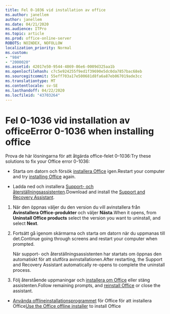 ```yaml
---
title: Fel 0-1036 vid installation av office
ms.author: janellem
author: janellem
ms.date: 04/21/2020
ms.audience: ITPro
ms.topic: article
ms.prod: office-online-server
ROBOTS: NOINDEX, NOFOLLOW
localization_priority: Normal
ms.custom:
- "984"
- "2000020"
ms.assetid: 42017e50-9544-4869-86e6-0009d325aa1b
ms.openlocfilehash: c7c5e924255f9ed1f39690e5dc0da7857bac68eb
ms.sourcegitcommit: 55eff703a17e500681d8fa6a87eb067019ade3cc
ms.translationtype: MT
ms.contentlocale: sv-SE
ms.lasthandoff: 04/22/2020
ms.locfileid: "43703264"
---
```

# <a name="error-0-1036-when-installing-office"></a><span data-ttu-id="e231a-102">Fel 0-1036 vid installation av office</span><span class="sxs-lookup"><span data-stu-id="e231a-102">Error 0-1036 when installing office</span></span>

<span data-ttu-id="e231a-103">Prova de här lösningarna för att åtgärda office-felet 0–1036:</span><span class="sxs-lookup"><span data-stu-id="e231a-103">Try these solutions to fix your Office error 0-1036:</span></span>
  
- <span data-ttu-id="e231a-104">Starta om datorn och försök [installera Office](https://portal.office.com/OLS/MySoftware.aspx) igen.</span><span class="sxs-lookup"><span data-stu-id="e231a-104">Restart your computer and try [installing Office](https://portal.office.com/OLS/MySoftware.aspx) again.</span></span>

- <span data-ttu-id="e231a-105">Ladda ned och installera [Support- och återställningsassistenten](https://aka.ms/SARA-OfficeUninstall-Alchemy).</span><span class="sxs-lookup"><span data-stu-id="e231a-105">Download and install the [Support and Recovery Assistant](https://aka.ms/SARA-OfficeUninstall-Alchemy).</span></span>

1. <span data-ttu-id="e231a-106">När den öppnas väljer du den version du vill avinstallera från **Avinstallera Office-produkter** och väljer **Nästa**.</span><span class="sxs-lookup"><span data-stu-id="e231a-106">When it opens, from **Uninstall Office products** select the version you want to uninstall, and select **Next**.</span></span>

2. <span data-ttu-id="e231a-107">Fortsätt gå igenom skärmarna och starta om datorn när du uppmanas till det.</span><span class="sxs-lookup"><span data-stu-id="e231a-107">Continue going through screens and restart your computer when prompted.</span></span>

    <span data-ttu-id="e231a-108">När support- och återställningsassistenten har startats om öppnas den automatiskt för att slutföra avinstallationen.</span><span class="sxs-lookup"><span data-stu-id="e231a-108">After restarting, the Support and Recovery Assistant automatically re-opens to complete the uninstall process.</span></span>

3. <span data-ttu-id="e231a-109">Följ återstående uppmaningar och [installera om Office](https://portal.office.com/OLS/MySoftware.aspx) eller stäng assistenten.</span><span class="sxs-lookup"><span data-stu-id="e231a-109">Follow remaining prompts, and [reinstall Office](https://portal.office.com/OLS/MySoftware.aspx) or close the assistant.</span></span>

- <span data-ttu-id="e231a-110">[Använda offlineinstallationsprogrammet](https://support.office.com/article/f0a85fe7-118f-41cb-a791-d59cef96ad1c?wt.mc_id=Alchemy_ClientDIA) för Office för att installera Office</span><span class="sxs-lookup"><span data-stu-id="e231a-110">[Use the Office offline installer](https://support.office.com/article/f0a85fe7-118f-41cb-a791-d59cef96ad1c?wt.mc_id=Alchemy_ClientDIA) to install Office</span></span>
